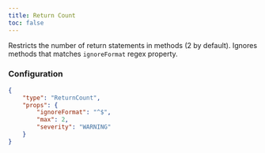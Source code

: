 ```yaml
---
title: Return Count
toc: false
---
```


Restricts the number of return statements in methods (2 by default). Ignores methods that matches `ignoreFormat` regex property.

### Configuration

```json
{
    "type": "ReturnCount",
    "props": {
        "ignoreFormat": "^$",
        "max": 2,
        "severity": "WARNING"
    }
}
```